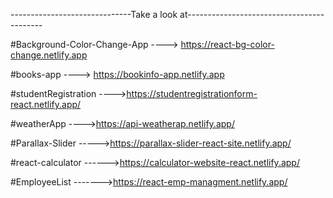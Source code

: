 ------------------------------Take a look at------------------------------------------


#Background-Color-Change-App  ----> https://react-bg-color-change.netlify.app


#books-app                    ----> https://bookinfo-app.netlify.app


#studentRegistration          ---->https://studentregistrationform-react.netlify.app/


#weatherApp                   ---->https://api-weatherap.netlify.app/




#Parallax-Slider             ----->https://parallax-slider-react-site.netlify.app/



#react-calculator           ------>https://calculator-website-react.netlify.app/





#EmployeeList              ------->https://react-emp-managment.netlify.app/
